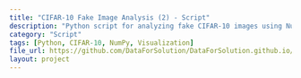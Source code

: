 ```yaml
---
title: "CIFAR-10 Fake Image Analysis (2) - Script"
description: "Python script for analyzing fake CIFAR-10 images using NumPy and visualization."
category: "Script"
tags: [Python, CIFAR-10, NumPy, Visualization]
file_url: https://github.com/DataForSolution/DataForSolution.github.io/blob/main/projects/cifar10_fake_images_analysis%20(2).py
layout: project
---
```

